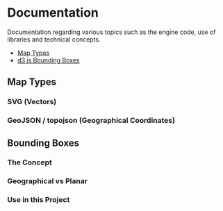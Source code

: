 # Documentation
Documentation regarding various topics such as the engine code, use of libraries and technical concepts.
* [Map Types](#map)
* [d3.js Bounding Boxes](#bounding)

## Map Types <a name="map"></a>

### SVG (Vectors)

### GeoJSON / topojson (Geographical Coordinates)

## Bounding Boxes <a name="bounding"></a>

### The Concept

### Geographical vs Planar

### Use in this Project
